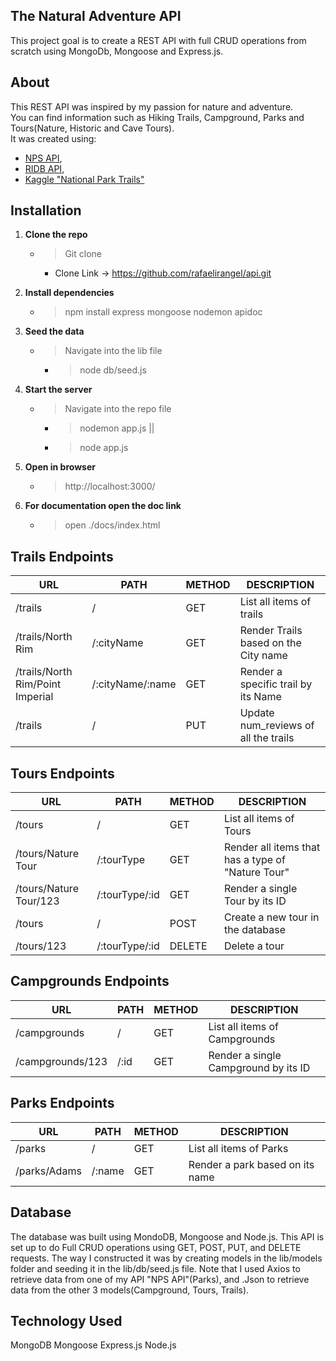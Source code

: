 ## The Natural Adventure API
This project goal is to create a REST API with full CRUD operations from scratch using MongoDb, Mongoose and Express.js.

## About 
This REST API was inspired by my passion for nature and adventure.  
You can find information such as Hiking Trails, Campground, Parks and Tours(Nature, Historic and Cave Tours).  
It was created using:
- [NPS API](https://www.nps.gov/subjects/developer/api-documentation.htm#/),  
- [RIDB API](https://ridb.recreation.gov/docs),  
- [Kaggle "National Park Trails"](https://www.kaggle.com/datasets/planejane/national-park-trails)

## Installation
1. **Clone the repo** 
    - > Git clone 
        - Clone Link -> https://github.com/rafaelirangel/api.git

2. **Install dependencies**
    - > npm install express mongoose nodemon apidoc 

3. **Seed the data**
    - > Navigate into the lib file

        - > node db/seed.js 

4. **Start the server**
    - > Navigate into the repo file

        - > nodemon app.js || 
        - > node app.js

5. **Open in browser**
    - > http://localhost:3000/

6. **For documentation open the doc link**
    - > open ./docs/index.html



## Trails Endpoints 

| URL | PATH | METHOD | DESCRIPTION
| -------- | -------- | -------- | -------- |
| /trails | / | GET | List all items of trails |
| /trails/North Rim | /:cityName | GET |  Render Trails based on the City name |
| /trails/North Rim/Point Imperial | /:cityName/:name | GET | Render a specific trail by its Name |
| /trails | / | PUT | Update num_reviews of all the trails |

## Tours Endpoints 
| URL | PATH | METHOD | DESCRIPTION |
| -------- | -------- | -------- | -------- |
| /tours | / | GET | List all items of Tours |
| /tours/Nature Tour | /:tourType | GET | Render all items that has a type of "Nature Tour" |
| /tours/Nature Tour/123 | /:tourType/:id | GET | Render a single Tour by its ID |
| /tours | / | POST | Create a new tour in the database |
| /tours/123 | /:tourType/:id | DELETE | Delete a tour |


## Campgrounds Endpoints 
|URL | PATH	| METHOD | DESCRIPTION |
| -------- | -------- | -------- | -------- |
| /campgrounds | / | GET | List all items of Campgrounds |
| /campgrounds/123 | /:id | GET | Render a single Campground by its ID |


## Parks Endpoints 
|URL | PATH	| METHOD | DESCRIPTION |
| -------- | -------- | -------- | -------- |
| /parks | /   |  GET | List all items of Parks |
| /parks/Adams | /:name | GET | Render a park based on its name |



## Database
The database was built using MondoDB, Mongoose and Node.js. This API is set up to do Full CRUD operations using GET, POST, PUT, and DELETE requests. The way I constructed it was by creating models in the lib/models folder and seeding it in the lib/db/seed.js file. Note that I used Axios to retrieve data from one of my API "NPS API"(Parks), and .Json to retrieve data from the other 3 models(Campground, Tours, Trails).

## Technology Used
MongoDB
Mongoose
Express.js
Node.js
